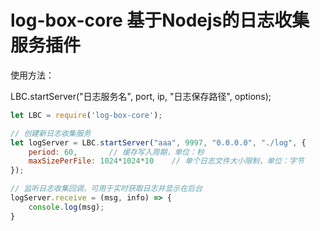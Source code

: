 # log-box-core 基于Nodejs的日志收集服务插件

使用方法：

LBC.startServer("日志服务名", port, ip, "日志保存路径", options);

```javascript
let LBC = require('log-box-core');

// 创建新日志收集服务
let logServer = LBC.startServer("aaa", 9997, "0.0.0.0", "./log", {
	period: 60,       // 缓存写入周期，单位：秒
	maxSizePerFile: 1024*1024*10    // 单个日志文件大小限制，单位：字节
});

// 监听日志收集回调，可用于实时获取日志并显示在后台
logServer.receive = (msg, info) => {
	console.log(msg);
}
```